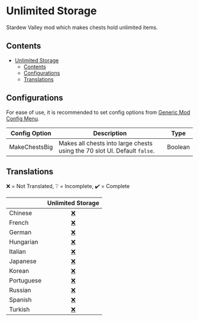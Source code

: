 # Unlimited Storage

Stardew Valley mod which makes chests hold unlimited items.

## Contents

- [Unlimited Storage](#unlimited-storage)
  - [Contents](#contents)
  - [Configurations](#configurations)
  - [Translations](#translations)

## Configurations

For ease of use, it is recommended to set config options
from [Generic Mod Config Menu](https://www.nexusmods.com/stardewvalley/mods/5098).

<table>
<thead>
<tr>
<th>Config Option</th>
<th>Description</th>
<th>Type</th>
</tr>
</thead>
<tbody>
<tr>
<td>MakeChestsBig</td>
<td>Makes all chests into large chests using the 70 slot UI. Default <code>false</code>.</td>
<td>Boolean</td>
</tr>
</tbody>
</table>

## Translations

❌️ = Not Translated, ❔ = Incomplete, ✔️ = Complete

|            |         Unlimited Storage          |
| :--------- | :--------------------------------: |
| Chinese    | [❌️](UnlimitedStorage/i18n/zh.json) |
| French     | [❌️](UnlimitedStorage/i18n/fr.json) |
| German     | [❌️](UnlimitedStorage/i18n/de.json) |
| Hungarian  | [❌️](UnlimitedStorage/i18n/hu.json) |
| Italian    | [❌️](UnlimitedStorage/i18n/it.json) |
| Japanese   | [❌️](UnlimitedStorage/i18n/ja.json) |
| Korean     | [❌️](UnlimitedStorage/i18n/ko.json) |
| Portuguese | [❌️](UnlimitedStorage/i18n/pt.json) |
| Russian    | [❌️](UnlimitedStorage/i18n/ru.json) |
| Spanish    | [❌️](UnlimitedStorage/i18n/es.json) |
| Turkish    | [❌️](UnlimitedStorage/i18n/tr.json) |